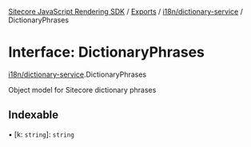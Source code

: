 [Sitecore JavaScript Rendering SDK](../README.md) / [Exports](../modules.md) / [i18n/dictionary-service](../modules/i18n_dictionary_service.md) / DictionaryPhrases

# Interface: DictionaryPhrases

[i18n/dictionary-service](../modules/i18n_dictionary_service.md).DictionaryPhrases

Object model for Sitecore dictionary phrases

## Indexable

▪ [k: `string`]: `string`
